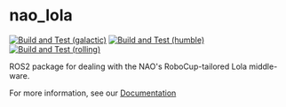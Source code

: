 # nao_lola

[![Build and Test (galactic)](https://github.com/ros-sports/nao_lola/actions/workflows/build_and_test_galactic.yaml/badge.svg?branch=galactic)](https://github.com/ros-sports/nao_lola/actions/workflows/build_and_test_galactic.yaml?query=branch:galactic)
[![Build and Test (humble)](https://github.com/ros-sports/nao_lola/actions/workflows/build_and_test_humble.yaml/badge.svg?branch=humble)](https://github.com/ros-sports/nao_lola/actions/workflows/build_and_test_humble.yaml?query=branch:humble)
[![Build and Test (rolling)](https://github.com/ros-sports/nao_lola/actions/workflows/build_and_test_rolling.yaml/badge.svg?branch=rolling)](https://github.com/ros-sports/nao_lola/actions/workflows/build_and_test_rolling.yaml?query=branch:rolling)

ROS2 package for dealing with the NAO's RoboCup-tailored Lola middle-ware.

For more information, see our [Documentation](https://nao-lola.readthedocs.io/)
